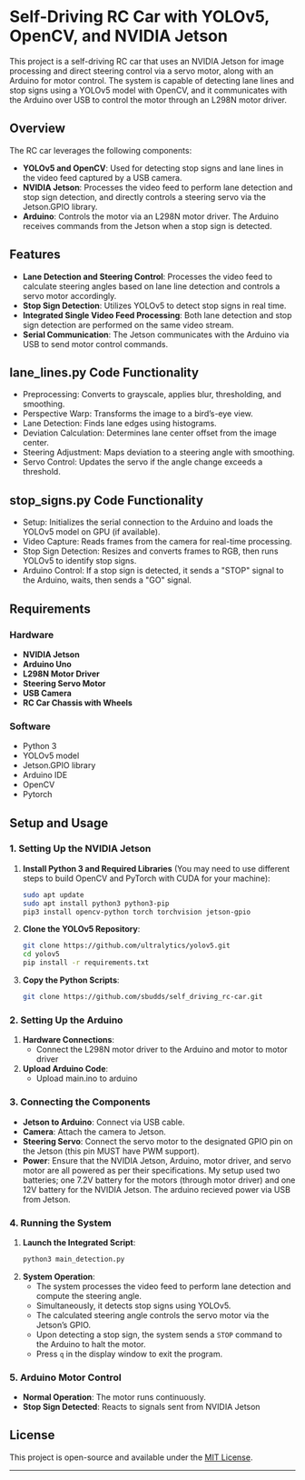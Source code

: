 # Self-Driving RC Car with YOLOv5, OpenCV, and NVIDIA Jetson

This project is a self-driving RC car that uses an NVIDIA Jetson for image processing and direct steering control via a servo motor, along with an Arduino for motor control. The system is capable of detecting lane lines and stop signs using a YOLOv5 model with OpenCV, and it communicates with the Arduino over USB to control the motor through an L298N motor driver.

## Overview

The RC car leverages the following components:
- **YOLOv5 and OpenCV**: Used for detecting stop signs and lane lines in the video feed captured by a USB camera.
- **NVIDIA Jetson**: Processes the video feed to perform lane detection and stop sign detection, and directly controls a steering servo via the Jetson.GPIO library.
- **Arduino**: Controls the motor via an L298N motor driver. The Arduino receives commands from the Jetson when a stop sign is detected.

## Features

- **Lane Detection and Steering Control**: Processes the video feed to calculate steering angles based on lane line detection and controls a servo motor accordingly.
- **Stop Sign Detection**: Utilizes YOLOv5 to detect stop signs in real time.
- **Integrated Single Video Feed Processing**: Both lane detection and stop sign detection are performed on the same video stream.
- **Serial Communication**: The Jetson communicates with the Arduino via USB to send motor control commands.

## lane_lines.py Code Functionality
- Preprocessing: Converts to grayscale, applies blur, thresholding, and smoothing.
- Perspective Warp: Transforms the image to a bird’s-eye view.
- Lane Detection: Finds lane edges using histograms.
- Deviation Calculation: Determines lane center offset from the image center.
- Steering Adjustment: Maps deviation to a steering angle with smoothing.
- Servo Control: Updates the servo if the angle change exceeds a threshold.

## stop_signs.py Code Functionality
- Setup: Initializes the serial connection to the Arduino and loads the YOLOv5 model on GPU (if available).
- Video Capture: Reads frames from the camera for real-time processing.
- Stop Sign Detection: Resizes and converts frames to RGB, then runs YOLOv5 to identify stop signs.
- Arduino Control: If a stop sign is detected, it sends a "STOP" signal to the Arduino, waits, then sends a "GO" signal.

## Requirements

### Hardware

- **NVIDIA Jetson** 
- **Arduino Uno**
- **L298N Motor Driver** 
- **Steering Servo Motor**
- **USB Camera**
- **RC Car Chassis with Wheels**

### Software

- Python 3
- YOLOv5 model
- Jetson.GPIO library
- Arduino IDE
- OpenCV 
- Pytorch
  
## Setup and Usage

### 1. Setting Up the NVIDIA Jetson

1. **Install Python 3 and Required Libraries**
   (You may need to use different steps to build OpenCV and PyTorch with CUDA for your machine):
   ```bash
   sudo apt update
   sudo apt install python3 python3-pip
   pip3 install opencv-python torch torchvision jetson-gpio
   ```
3. **Clone the YOLOv5 Repository**:
   ```bash
   git clone https://github.com/ultralytics/yolov5.git
   cd yolov5
   pip install -r requirements.txt
   ```
4. **Copy the Python Scripts**:
   ```bash
   git clone https://github.com/sbudds/self_driving_rc-car.git
   ```
### 2. Setting Up the Arduino

1. **Hardware Connections**:
   - Connect the L298N motor driver to the Arduino and motor to motor driver
2. **Upload Arduino Code**:
   - Upload main.ino to arduino

### 3. Connecting the Components

- **Jetson to Arduino**: Connect via USB cable.
- **Camera**: Attach the  camera to  Jetson.
- **Steering Servo**: Connect the servo motor to the designated GPIO pin on the Jetson (this pin MUST have PWM support).
- **Power**: Ensure that the NVIDIA Jetson, Arduino, motor driver, and servo motor are all powered as per their specifications. My setup used two batteries; one 7.2V battery for the motors (through motor driver) and one 12V battery for the NVIDIA Jetson. The arduino recieved power via USB from Jetson. 

### 4. Running the System

1. **Launch the Integrated Script**:
   ```bash
   python3 main_detection.py
   ```
2. **System Operation**:
   - The system processes the video feed to perform lane detection and compute the steering angle.
   - Simultaneously, it detects stop signs using YOLOv5.
   - The calculated steering angle controls the servo motor via the Jetson’s GPIO.
   - Upon detecting a stop sign, the system sends a `STOP` command to the Arduino to halt the motor. 
   - Press `q` in the display window to exit the program.

### 5. Arduino Motor Control

- **Normal Operation**: The motor runs continuously.
- **Stop Sign Detected**: Reacts to signals sent from NVIDIA Jetson 
  
## License

This project is open-source and available under the [MIT License](LICENSE).

---


